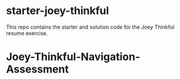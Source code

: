 # starter-joey-thinkful

This repo contains the starter and solution code for the Joey Thinkful resume exercise.
# Joey-Thinkful-Navigation-Assessment
